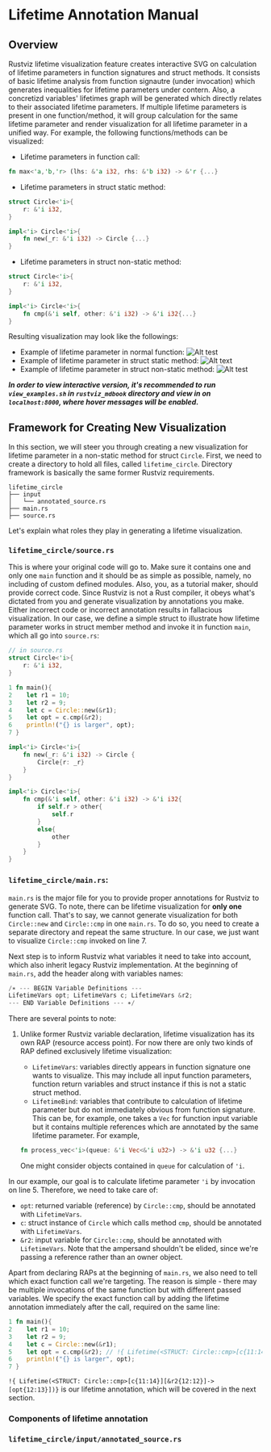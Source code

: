 # Lifetime Annotation Manual
## Overview
Rustviz lifetime visualization feature creates interactive SVG on calculation of lifetime parameters in function signatures and struct methods. It consists of basic lifetime analysis from function signautre (under invocation) which generates inequalities for lifetime parameters under contern. Also, a concretizd variables' lifetimes graph will be generated which directly relates to their associated lifetime parameters. If multiple lifetime parameters is present in one function/method, it will group calculation for the same lifetime parameter and render visualization for all lifetime parameter in a unified way. For example, the following functions/methods can be visualized:
+ Lifetime parameters in function call:
```rust
fn max<'a,'b,'r> (lhs: &'a i32, rhs: &'b i32) -> &'r {...}
```
+ Lifetime parameters in struct static method:
```rust
struct Circle<'i>{
    r: &'i i32,
}

impl<'i> Circle<'i>{
    fn new(_r: &'i i32) -> Circle {...}
}

```
+ Lifetime parameters in struct non-static method:
```rust
struct Circle<'i>{
    r: &'i i32,
}

impl<'i> Circle<'i>{
    fn cmp(&'i self, other: &'i i32) -> &'i i32{...}
}
```
Resulting visualization may look like the followings:
+ Example of lifetime parameter in normal function:
![Alt test](src/examples/lifetime_func_max/vis_timeline.svg)
+ Example of lifetime parameter in struct static method:
![Alt text](src/examples/lifetime_rustbook/vis_timeline.svg)     
+ Example of lifetime parameter in struct non-static method:
![Alt test](src/examples/lifetime_circle/vis_timeline.svg)

***In order to view interactive version, it's recommended to run `view_examples.sh` in `rustviz_mdbook` directory and view in on `localhost:8000`, where hover messages will be enabled.***

## Framework for Creating New Visualization
In this section, we will steer you through creating a new visualization for lifetime parameter in a non-static method for struct `Circle`. First, we need to create a directory to hold all files, called `lifetime_circle`.
Directory framework is basically the same former Rustviz requirements.
```shell
lifetime_circle
├── input
│   └── annotated_source.rs
├── main.rs
├── source.rs
```
Let's explain what roles they play in generating a lifetime visualization.
 ### `lifetime_circle/source.rs`
 This is where your original code will go to. Make sure it contains one and only one `main` function and it should be as simple as possible, namely, no including of custom defined modules. Also, you, as a tutorial maker, should provide correct code. Since Rustviz is not a Rust compiler, it obeys what's dictated from you and generate visualization by annotations you make. Either incorrect code or incorrect annotation results in fallacious visualization. In our case, we define a simple struct to illustrate how lifetime parameter works in struct member method and invoke it in function `main`, which all go into `source.rs`:
```rust
// in source.rs
struct Circle<'i>{
    r: &'i i32,
}

1 fn main(){
2    let r1 = 10;
3    let r2 = 9;
4    let c = Circle::new(&r1);
5    let opt = c.cmp(&r2);
6    println!("{} is larger", opt);
7 }

impl<'i> Circle<'i>{
    fn new(_r: &'i i32) -> Circle {
        Circle{r: _r}
    }
}

impl<'i> Circle<'i>{
    fn cmp(&'i self, other: &'i i32) -> &'i i32{
        if self.r > other{
            self.r
        }
        else{
            other
        }
    }
}
```
 ### `lifetime_circle/main.rs`:
 `main.rs` is the major file for you to provide proper annotations for Rustviz to generate SVG. To note, there can be  lifetime visualization for **only one** function call. That's to say, we cannot generate visualization for both `Circle::new` and `Circle::cmp` in one `main.rs`. To do so, you need to create a separate directory and repeat the same structure. In our case, we just want to visualize `Circle::cmp` invoked on line 7.

 Next step is to inform Rustviz what variables it need to take into account, which also inherit legacy Rustviz implementation. At the beginning of `main.rs`, add the header along with variables names:
 ```rust
 /∗ --- BEGIN Variable Definitions ---
LifetimeVars opt; LifetimeVars c; LifetimeVars &r2;
--- END Variable Definitions --- ∗/
 ```
There are several points to note:
1. Unlike former Rustviz variable declaration, lifetime visualization has its own RAP (resource access point). For now there are only two kinds of RAP defined exclusively lifetime visualization:

    + `LifetimeVars`: variables directly appears in function signature one wants to visualize. This may include all input function parameters, function return variables and struct instance if this is not a static struct method.
    + `LifetimeBind`: variables that contribute to calculation of lifetime parameter but do not immediately obvious from function signature. This can be, for example, one takes a `Vec` for function input variable but it contains multiple references which are annotated by the same lifetime parameter. For example,
    ```rust
    fn process_vec<'i>(queue: &'i Vec<&'i u32>) -> &'i u32 {...}
    ```
    One might consider objects contained in `queue` for calculation of `'i`.

In our example, our goal is to calculate lifetime parameter `'i` by invocation on line 5. Therefore, we need to take care of:
+ `opt`: returned variable (reference) by `Circle::cmp`, should be annotated with `LifetimeVars`.
+ `c`: struct instance of `Circle` which calls method `cmp`, should be annotated with `LifetimeVars`.
+ `&r2`: input variable for `Circle::cmp`, should be annotated with `LifetimeVars`. Note that the ampersand shouldn't be elided, since we're passing a reference rather than an owner object.

Apart from declaring RAPs at the beginning of `main.rs`, we also need to tell which exact function call we're targeting. The reason is simple - there may be multiple invocations of the same function but with different passed variables. We specify the exact function call by adding the lifetime annotation immediately after the call, required on the same line:
```rust
1 fn main(){
2    let r1 = 10;
3    let r2 = 9;
4    let c = Circle::new(&r1);
5    let opt = c.cmp(&r2); // !{ Lifetime(<STRUCT: Circle::cmp>[c{11:14}][&r2{12:12}]->[opt{12:13}])}
6    println!("{} is larger", opt);
7 }
```
`!{ Lifetime(<STRUCT: Circle::cmp>[c{11:14}][&r2{12:12}]->[opt{12:13}])}` is our lifetime annotation, which will be covered in the next section.

### Components of lifetime annotation


### `lifetime_circle/input/annotated_source.rs`
